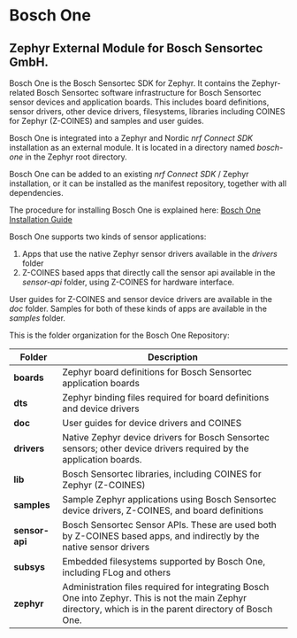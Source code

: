 # Bosch One
## Zephyr External Module for Bosch Sensortec GmbH.

Bosch One is the Bosch Sensortec SDK for Zephyr. It contains the Zephyr-related Bosch Sensortec software infrastructure for Bosch Sensortec sensor devices and application boards. This includes board definitions, sensor drivers, other device drivers, filesystems, libraries including COINES for Zephyr (Z-COINES) and samples and user guides.

Bosch One is integrated into a Zephyr and Nordic *nrf Connect SDK* installation as an external module. It is located in a directory named *bosch-one* in the Zephyr root directory.

Bosch One can be added to an existing *nrf Connect SDK* / Zephyr installation, or it can be installed as the manifest repository, together with all dependencies.

The procedure for installing Bosch One is explained here: [Bosch One Installation Guide](<./doc/Bosch One Installation Guide.md>)

Bosch One supports two kinds of sensor applications: 
1. Apps that use the native Zephyr sensor drivers available in the *drivers* folder
2. Z-COINES based apps that directly call the sensor api available in the *sensor-api* folder, using Z-COINES for hardware interface.

User guides for Z-COINES and sensor device drivers are available in the *doc* folder. Samples for both of these kinds of apps are available in the *samples* folder.

This is the folder organization for the Bosch One Repository:

Folder          | Description
--------------  | --------------------------------------------------------------- 
**boards**      | Zephyr board definitions for Bosch Sensortec application boards
**dts**         | Zephyr binding files required for board definitions and device drivers
**doc**         | User guides for device drivers and COINES
**drivers**     | Native Zephyr device drivers for Bosch Sensortec sensors; other device drivers required by the application boards.
**lib**         | Bosch Sensortec libraries, including COINES for Zephyr (Z-COINES)
**samples**     | Sample Zephyr applications using Bosch Sensortec device drivers, Z-COINES, and board definitions
**sensor-api**  | Bosch Sensortec Sensor APIs. These are used both by Z-COINES based apps, and indirectly by the native sensor drivers
**subsys**      | Embedded filesystems supported by Bosch One, including FLog and others
**zephyr**      | Administration files required for integrating Bosch One into Zephyr. This is not the main Zephyr directory, which is in the parent directory of Bosch One.  